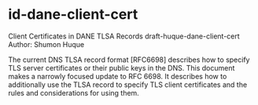 # id-dane-client-cert
Client Certificates in DANE TLSA Records
draft-huque-dane-client-cert
Author: Shumon Huque

The current DNS TLSA record format [RFC6698] describes how to specify
TLS server certificates or their public keys in the DNS.  This
document makes a narrowly focused update to RFC 6698.  It describes
how to additionally use the TLSA record to specify TLS client
certificates and the rules and considerations for using them.

